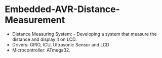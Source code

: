 # Embedded-AVR-Distance-Measurement
- Distance Measuring System: - Developing a system that measure the distance and display it on LCD. 
- Drivers: GPIO, ICU, Ultrasonic Sensor and LCD 
- Microcontroller: ATmega32.

